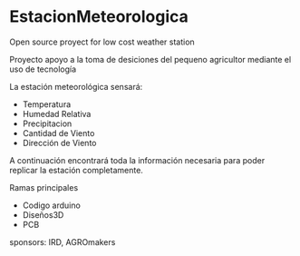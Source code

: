 # EstacionMeteorologica
Open source proyect for low cost weather station

Proyecto apoyo a la toma de desiciones del pequeno agricultor mediante el uso de tecnología

La estación meteorológica sensará:
  - Temperatura
  - Humedad Relativa
  - Precipitacion
  - Cantidad de Viento
  - Dirección de Viento

A continuación encontrará toda la información necesaria para poder replicar la estación completamente.

Ramas principales
  - Codigo arduino
  - Diseños3D
  - PCB

sponsors: IRD, AGROmakers

